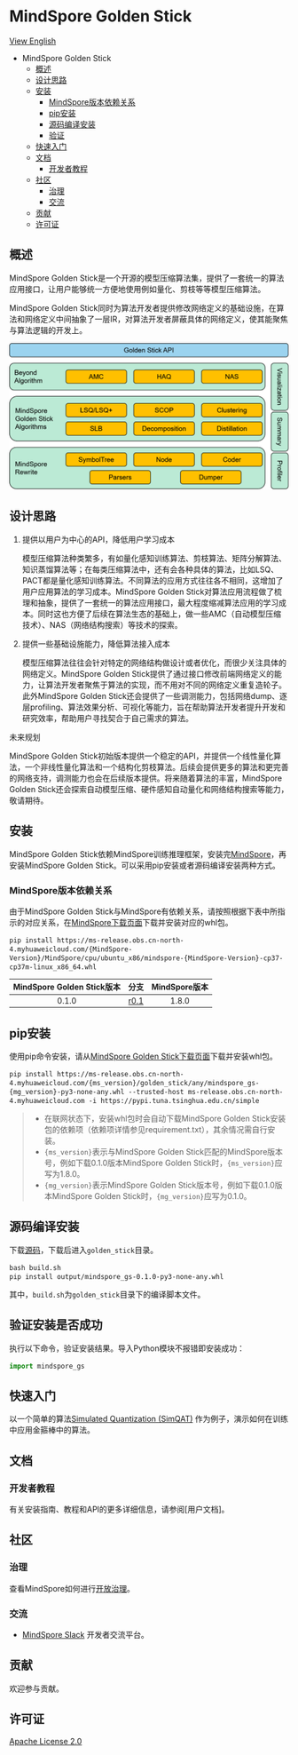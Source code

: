 # MindSpore Golden Stick

[View English](./README.md)

<!-- TOC -->

- MindSpore Golden Stick
    - [概述](#概述)
    - [设计思路](#设计思路)
    - [安装](#安装)
        - [MindSpore版本依赖关系](#mindSpore版本依赖关系)
        - [pip安装](#pip安装)
        - [源码编译安装](#源码编译安装)
        - [验证](#验证安装是否成功)
    - [快速入门](#快速入门)
    - [文档](#文档)
        - [开发者教程](#开发者教程)
    - [社区](#社区)
        - [治理](#治理)
        - [交流](#交流)
    - [贡献](#贡献)
    - [许可证](#许可证)

<!-- /TOC -->

## 概述

MindSpore Golden Stick是一个开源的模型压缩算法集，提供了一套统一的算法应用接口，让用户能够统一方便地使用例如量化、剪枝等等模型压缩算法。

MindSpore Golden Stick同时为算法开发者提供修改网络定义的基础设施，在算法和网络定义中间抽象了一层IR，对算法开发者屏蔽具体的网络定义，使其能聚焦与算法逻辑的开发上。

![金箍棒架构图](docs/golden-stick-arch.png)

## 设计思路

1. 提供以用户为中心的API，降低用户学习成本

   模型压缩算法种类繁多，有如量化感知训练算法、剪枝算法、矩阵分解算法、知识蒸馏算法等；在每类压缩算法中，还有会各种具体的算法，比如LSQ、PACT都是量化感知训练算法。不同算法的应用方式往往各不相同，这增加了用户应用算法的学习成本。MindSpore Golden Stick对算法应用流程做了梳理和抽象，提供了一套统一的算法应用接口，最大程度缩减算法应用的学习成本。同时这也方便了后续在算法生态的基础上，做一些AMC（自动模型压缩技术）、NAS（网络结构搜索）等技术的探索。

2. 提供一些基础设施能力，降低算法接入成本

   模型压缩算法往往会针对特定的网络结构做设计或者优化，而很少关注具体的网络定义。MindSpore Golden Stick提供了通过接口修改前端网络定义的能力，让算法开发者聚焦于算法的实现，而不用对不同的网络定义重复造轮子。此外MindSpore Golden Stick还会提供了一些调测能力，包括网络dump、逐层profiling、算法效果分析、可视化等能力，旨在帮助算法开发者提升开发和研究效率，帮助用户寻找契合于自己需求的算法。

未来规划

  MindSpore Golden Stick初始版本提供一个稳定的API，并提供一个线性量化算法，一个非线性量化算法和一个结构化剪枝算法。后续会提供更多的算法和更完善的网络支持，调测能力也会在后续版本提供。将来随着算法的丰富，MindSpore Golden Stick还会探索自动模型压缩、硬件感知自动量化和网络结构搜索等能力，敬请期待。

## 安装

MindSpore Golden Stick依赖MindSpore训练推理框架，安装完[MindSpore](https://gitee.com/mindspore/mindspore#安装)，再安装MindSpore Golden Stick。可以采用pip安装或者源码编译安装两种方式。

### MindSpore版本依赖关系

由于MindSpore Golden Stick与MindSpore有依赖关系，请按照根据下表中所指示的对应关系，在[MindSpore下载页面](https://www.mindspore.cn/versions)下载并安装对应的whl包。

```shell
pip install https://ms-release.obs.cn-north-4.myhuaweicloud.com/{MindSpore-Version}/MindSpore/cpu/ubuntu_x86/mindspore-{MindSpore-Version}-cp37-cp37m-linux_x86_64.whl
```

| MindSpore Golden Stick版本 |                             分支                             | MindSpore版本 |
| :---------------------: | :----------------------------------------------------------: | :-------: |
|          0.1.0          | [r0.1](https://gitee.com/mindspore/golden-stick/tree/r0.1/) |   1.8.0   |

## pip安装

使用pip命令安装，请从[MindSpore Golden Stick下载页面](https://www.mindspore.cn/versions)下载并安装whl包。

 ```shell
pip install https://ms-release.obs.cn-north-4.myhuaweicloud.com/{ms_version}/golden_stick/any/mindspore_gs-{mg_version}-py3-none-any.whl --trusted-host ms-release.obs.cn-north-4.myhuaweicloud.com -i https://pypi.tuna.tsinghua.edu.cn/simple
```

> - 在联网状态下，安装whl包时会自动下载MindSpore Golden Stick安装包的依赖项（依赖项详情参见requirement.txt），其余情况需自行安装。
> - `{ms_version}`表示与MindSpore Golden Stick匹配的MindSpore版本号，例如下载0.1.0版本MindSpore Golden Stick时，`{ms_version}`应写为1.8.0。
> - `{mg_version}`表示MindSpore Golden Stick版本号，例如下载0.1.0版本MindSpore Golden Stick时，`{mg_version}`应写为0.1.0。

## 源码编译安装

下载[源码](https://gitee.com/mindspore/golden-stick)，下载后进入`golden_stick`目录。

```shell
bash build.sh
pip install output/mindspore_gs-0.1.0-py3-none-any.whl
```

其中，`build.sh`为`golden_stick`目录下的编译脚本文件。

## 验证安装是否成功

执行以下命令，验证安装结果。导入Python模块不报错即安装成功：

```python
import mindspore_gs
```

## 快速入门

以一个简单的算法[Simulated Quantization (SimQAT)](https://gitee.com/mindspore/docs/blob/master/docs/golden_stick/docs/source_zh_cn/quantization/simqat.md) 作为例子，演示如何在训练中应用金箍棒中的算法。

## 文档

### 开发者教程

有关安装指南、教程和API的更多详细信息，请参阅[用户文档]。

## 社区

### 治理

查看MindSpore如何进行[开放治理](https://gitee.com/mindspore/community/blob/master/governance.md)。

### 交流

- [MindSpore Slack](https://join.slack.com/t/mindspore/shared_invite/zt-dgk65rli-3ex4xvS4wHX7UDmsQmfu8w) 开发者交流平台。

## 贡献

欢迎参与贡献。

## 许可证

[Apache License 2.0](https://gitee.com/mindspore/golden-stick/blob/master/LICENSE)
